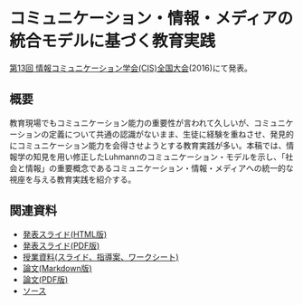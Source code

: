 # コミュニケーション・情報・メディアの統合モデルに基づく教育実践

[第13回 情報コミュニケーション学会(CIS)全国大会](http://www.cis.gr.jp/zenkoku.html)(2016)にて発表。

## 概要

教育現場でもコミュニケーション能力の重要性が言われて久しいが、コミュニケーションの定義について共通の認識がないまま、生徒に経験を重ねさせ、発見的にコミュニケーション能力を会得させようとする教育実践が多い。本稿では、情報学の知見を用い修正したLuhmannのコミュニケーション・モデルを示し、「社会と情報」の重要概念であるコミュニケーション・情報・メディアへの統一的な視座を与える教育実践を紹介する。

## 関連資料

- [発表スライド(HTML版)](https://saireya.github.io/thesis/2016CIS-communication/slide.tex.xml)
- [発表スライド(PDF版)](https://www.slideshare.net/saireya/ss-58806956)
- [授業資料(スライド、指導案、ワークシート)](https://saireya.gitbooks.io/plan-informatics/content/communication)
- [論文(Markdown版)](thesis.md)
- [論文(PDF版)](https://www.scribd.com/doc/299911454)
- [ソース](https://github.com/saireya/thesis/tree/master/2016CIS-communication)
